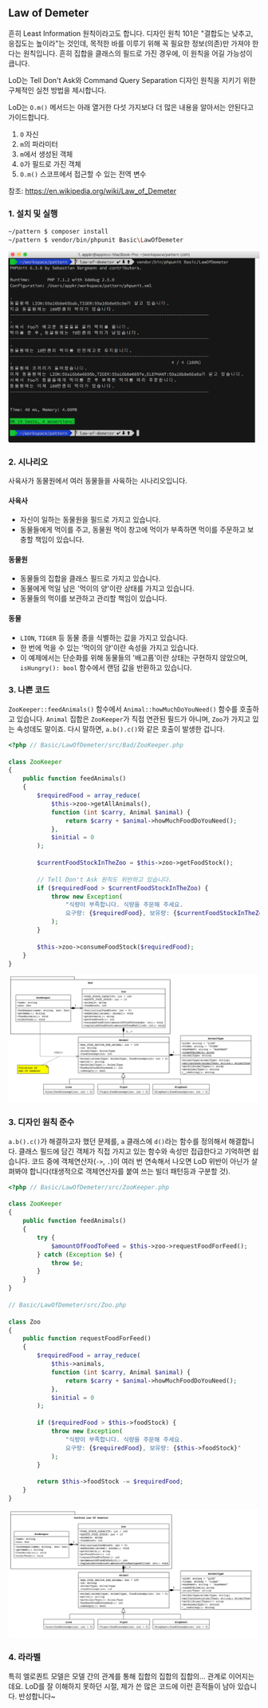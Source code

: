 ## Law of Demeter

흔히 Least Information 원칙이라고도 합니다. 디자인 원칙 101은 "결합도는 낮추고, 응집도는 높이라"는 것인데, 목적한 바를 이루기 위해 꼭 필요한 정보(의존)만 가져야 한다는 원칙입니다. 흔히 집합을 클래스의 필드로 가진 경우에, 이 원칙을 어길 가능성이 큽니다.

LoD는 Tell Don't Ask와 Command Query Separation 디자인 원칙을 지키기 위한 구체적인 실천 방법을 제시합니다. 

LoD는 `O.m()` 메서드는 아래 열거한 다섯 가지보다 더 많은 내용을 알아서는 안된다고 가이드합니다. 

1. `O` 자신
2. `m`의 파라미터
3. `m`에서 생성된 객체
4. `O`가 필드로 가진 객체
5. `O.m()` 스코프에서 접근할 수 있는 전역 변수

참조: https://en.wikipedia.org/wiki/Law_of_Demeter 

### 1. 설치 및 실행

```bash
~/pattern $ composer install
~/pattern $ vendor/bin/phpunit Basic\LawOfDemeter
```

![](docs/law-of-demeter.phpunit.png)

### 2. 시나리오

사육사가 동물원에서 여러 동물들을 사육하는 시나리오입니다. 

#### 사육사

- 자신이 일하는 동물원을 필드로 가지고 있습니다.
- 동물들에게 먹이를 주고, 동물원 먹이 창고에 먹이가 부족하면 먹이를 주문하고 보충할 책임이 있습니다.

#### 동물원

- 동물들의 집합을 클래스 필드로 가지고 있습니다.
- 동물에게 먹일 남은 '먹이의 양'이란 상태를 가지고 있습니다. 
- 동물들의 먹이를 보관하고 관리할 책임이 있습니다.

#### 동물

- `LION`, `TIGER` 등 동물 종을 식별하는 값을 가지고 있습니다.
- 한 번에 먹을 수 있는 '먹이의 양'이란 속성을 가지고 있습니다.
- 이 예제에서는 단순화를 위해 동물들의 '배고픔'이란 상태는 구현하지 않았으며, `isHungry(): bool` 함수에서 랜덤 값을 반환하고 있습니다.

### 3. 나쁜 코드

`ZooKeeper::feedAnimals()` 함수에서 `Animal::howMuchDoYouNeed()` 함수를 호출하고 있습니다. `Animal` 집합은 `ZooKeeper`가 직접 연관된 필드가 아니며, `Zoo`가 가지고 있는 속성데도 말이죠. 다시 말하면, `a.b().c()`와 같은 호출이 발생한 겁니다.

```php
<?php // Basic/LawOfDemeter/src/Bad/ZooKeeper.php

class ZooKeeper
{
    public function feedAnimals()
    {
        $requiredFood = array_reduce(
            $this->zoo->getAllAnimals(),
            function (int $carry, Animal $animal) {
                return $carry + $animal->howMuchFoodDoYouNeed();
            },
            $initial = 0
        );

        $currentFoodStockInTheZoo = $this->zoo->getFoodStock();

        // Tell Don't Ask 원칙도 위반하고 있습니다.
        if ($requiredFood > $currentFoodStockInTheZoo) {
            throw new Exception(
                "식량이 부족합니다. 식량을 주문해 주세요. 
                요구량: {$requiredFood}, 보유량: {$currentFoodStockInTheZoo}"
            );
        }

        $this->zoo->consumeFoodStock($requiredFood);
    }
}
```

![](docs/BadLawOfDemeter.class.png)

### 3. 디자인 원칙 준수

`a.b().c()`가 해결하고자 했던 문제를, `a` 클래스에 `d()`라는 함수를 정의해서 해결합니다. 클래스 필드에 담긴 객체가 직접 가지고 있는 함수와 속성만 접급한다고 기억하면 쉽습니다. 코드 중에 객체연산자(`->`, `.`)이 여러 번 연속해서 나오면 LoD 위반이 아닌가 살펴봐야 합니다(태생적으로 객체연산자를 붙여 쓰는 빌더 패턴등과 구분할 것).

```php
<?php // Basic/LawOfDemeter/src/ZooKeeper.php

class ZooKeeper
{
    public function feedAnimals()
    {
        try {
            $amountOfFoodToFeed = $this->zoo->requestFoodForFeed();
        } catch (Exception $e) {
            throw $e;
        }
    }
}

// Basic/LawOfDemeter/src/Zoo.php

class Zoo
{
    public function requestFoodForFeed()
    {
        $requiredFood = array_reduce(
            $this->animals,
            function (int $carry, Animal $animal) {
                return $carry + $animal->howMuchFoodDoYouNeed();
            },
            $initial = 0
        );

        if ($requiredFood > $this->foodStock) {
            throw new Exception(
                "식량이 부족합니다. 식량을 주문해 주세요. 
                요구량: {$requiredFood}, 보유량: {$this->foodStock}"
            );
        }

        return $this->foodStock -= $requiredFood;
    }
}
```

![](docs/LawOfDemeter.class.png)

### 4. 라라벨

특히 엘로퀀트 모델은 모델 간의 관계를 통해 집합의 집합의 집합의... 관계로 이어지는데요. LoD를 잘 이해하지 못하던 시절, 제가 쓴 많은 코드에 이런 흔적들이 남아 있습니다. 반성합니다~
